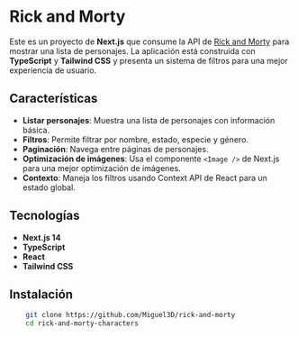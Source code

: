 # Rick and Morty

Este es un proyecto de **Next.js** que consume la API de [Rick and Morty](https://rickandmortyapi.com/api/character) para mostrar una lista de personajes. La aplicación está construida con **TypeScript** y **Tailwind CSS** y presenta un sistema de filtros para una mejor experiencia de usuario.

## Características

- **Listar personajes**: Muestra una lista de personajes con información básica.
- **Filtros**: Permite filtrar por nombre, estado, especie y género.
- **Paginación**: Navega entre páginas de personajes.
- **Optimización de imágenes**: Usa el componente `<Image />` de Next.js para una mejor optimización de imágenes.
- **Contexto**: Maneja los filtros usando Context API de React para un estado global.

## Tecnologías

- **Next.js 14**
- **TypeScript**
- **React**
- **Tailwind CSS**

## Instalación

```bash
    git clone https://github.com/Miguel3D/rick-and-morty
    cd rick-and-morty-characters
```
